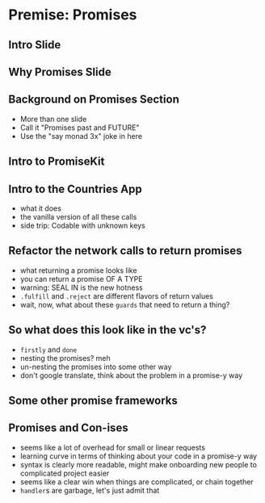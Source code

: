 # Premise: Promises

## Intro Slide 

## Why Promises Slide 

## Background on Promises Section 
- More than one slide
- Call it "Promises past and FUTURE" 
- Use the "say monad 3x" joke in here 

## Intro to PromiseKit 

## Intro to the Countries App 
- what it does 
- the vanilla version of all these calls 
- side trip: Codable with unknown keys 

## Refactor the network calls to return promises 
- what returning a promise looks like 
- you can return a promise OF A TYPE 
- warning: SEAL IN is the new hotness 
- `.fulfill` and `.reject` are different flavors of return values 
- wait, now, what about these `guards` that need to return a thing? 

## So what does this look like in the vc's? 
- `firstly` and `done` 
- nesting the promises? meh 
- un-nesting the promises into some other way 
- don't google translate, think about the problem in a promise-y way 

## Some other promise frameworks 

## Promises and Con-ises 
- seems like a lot of overhead for small or linear requests 
- learning curve in terms of thinking about your code in a promise-y way 
- syntax is clearly more readable, might make onboarding new people to complicated project easier 
- seems like a clear win when things are complicated, or chain together 
- `handler`s are garbage, let's just admit that 